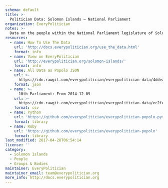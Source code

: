 ```yaml
---
schema: default
title: >-
  Politician Data: Solomon Islands — National Parliament
organization: EveryPolitician
notes: >-
  Data on the people within the National Parliament legislature of Solomon Islands.
resources:
  - name: How To Use The Data
    url: 'http://docs.everypolitician.org/use_the_data.html'
    format: info
  - name: View on EveryPolitician
    url: 'http://everypolitician.org/solomon-islands/'
    format: info
  - name: All Data as Popolo JSON
    url: >-
      https://cdn.rawgit.com/everypolitician/everypolitician-data/4ddea4d8b2ea607f2071cb99480d8b5cb7f6e731/data/Solomon_Islands/Parliament/ep-popolo-v1.0.json
    format: json
  - name: >-
      10th Parliament: From 2014-12-09
    url: >-
      https://cdn.rawgit.com/everypolitician/everypolitician-data/ec2febe4ed50a39c72bdb6e2c1dc73602231e488/data/Solomon_Islands/Parliament/term-10.csv
    format: csv
  - name: Python
    url: 'https://github.com/everypolitician/everypolitician-popolo-python'
    format: library
  - name: Ruby
    url: 'https://github.com/everypolitician/everypolitician-popolo'
    format: library
last_modified: 2017-04-28T06:54:14
license: ''
category:
  - Solomon Islands
  - People
  - Groups & Bodies
maintainer: EveryPolitician
maintainer_email: team@everypolitician.org
more_info: http://docs.everypolitician.org
---
```


